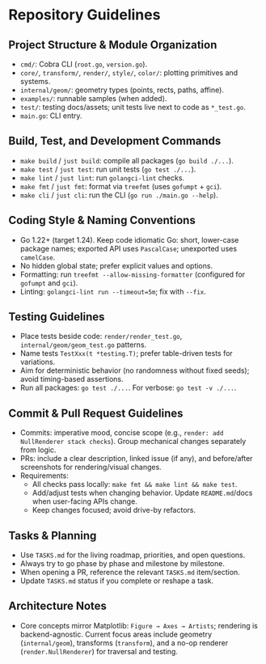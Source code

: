 # Repository Guidelines

## Project Structure & Module Organization
- `cmd/`: Cobra CLI (`root.go`, `version.go`).
- `core/`, `transform/`, `render/`, `style/`, `color/`: plotting primitives and systems.
- `internal/geom/`: geometry types (points, rects, paths, affine).
- `examples/`: runnable samples (when added).
- `test/`: testing docs/assets; unit tests live next to code as `*_test.go`.
- `main.go`: CLI entry.

## Build, Test, and Development Commands
- `make build` / `just build`: compile all packages (`go build ./...`).
- `make test` / `just test`: run unit tests (`go test ./...`).
- `make lint` / `just lint`: run `golangci-lint` checks.
- `make fmt` / `just fmt`: format via `treefmt` (uses `gofumpt` + `gci`).
- `make cli` / `just cli`: run the CLI (`go run ./main.go --help`).

## Coding Style & Naming Conventions
- Go 1.22+ (target 1.24). Keep code idiomatic Go: short, lower-case package names; exported API uses `PascalCase`; unexported uses `camelCase`.
- No hidden global state; prefer explicit values and options.
- Formatting: run `treefmt --allow-missing-formatter` (configured for `gofumpt` and `gci`).
- Linting: `golangci-lint run --timeout=5m`; fix with `--fix`.

## Testing Guidelines
- Place tests beside code: `render/render_test.go`, `internal/geom/geom_test.go` patterns.
- Name tests `TestXxx(t *testing.T)`; prefer table-driven tests for variations.
- Aim for deterministic behavior (no randomness without fixed seeds); avoid timing-based assertions.
- Run all packages: `go test ./...`. For verbose: `go test -v ./...`.

## Commit & Pull Request Guidelines
- Commits: imperative mood, concise scope (e.g., `render: add NullRenderer stack checks`). Group mechanical changes separately from logic.
- PRs: include a clear description, linked issue (if any), and before/after screenshots for rendering/visual changes.
- Requirements: 
  - All checks pass locally: `make fmt && make lint && make test`.
  - Add/adjust tests when changing behavior. Update `README.md`/docs when user-facing APIs change.
  - Keep changes focused; avoid drive-by refactors.

## Tasks & Planning
- Use `TASKS.md` for the living roadmap, priorities, and open questions.
- Always try to go phase by phase and milestone by milestone.
- When opening a PR, reference the relevant `TASKS.md` item/section.
- Update `TASKS.md` status if you complete or reshape a task.

## Architecture Notes
- Core concepts mirror Matplotlib: `Figure → Axes → Artists`; rendering is backend-agnostic. Current focus areas include geometry (`internal/geom`), transforms (`transform`), and a no-op renderer (`render.NullRenderer`) for traversal and testing.
